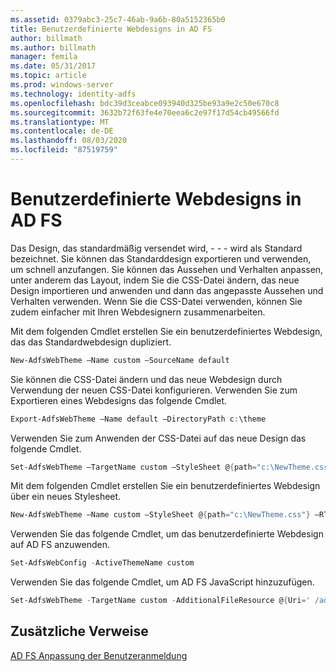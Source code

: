 ```yaml
---
ms.assetid: 0379abc3-25c7-46ab-9a6b-80a5152365b0
title: Benutzerdefinierte Webdesigns in AD FS
author: billmath
ms.author: billmath
manager: femila
ms.date: 05/31/2017
ms.topic: article
ms.prod: windows-server
ms.technology: identity-adfs
ms.openlocfilehash: bdc39d3ceabce093940d325be93a9e2c50e670c8
ms.sourcegitcommit: 3632b72f63fe4e70eea6c2e97f17d54cb49566fd
ms.translationtype: MT
ms.contentlocale: de-DE
ms.lasthandoff: 08/03/2020
ms.locfileid: "87519759"
---
```

# <a name="custom-web-themes-in-ad-fs"></a>Benutzerdefinierte Webdesigns in AD FS

Das Design, das standardmäßig versendet wird, \- \- \- wird als Standard bezeichnet. Sie können das Standarddesign exportieren und verwenden, um schnell anzufangen. Sie können das Aussehen und Verhalten anpassen, unter anderem das Layout, indem Sie die CSS-Datei ändern, das neue Design importieren und anwenden und dann das angepasste Aussehen und Verhalten verwenden. Wenn Sie die CSS-Datei verwenden, können Sie zudem einfacher mit Ihren Webdesignern zusammenarbeiten.

Mit dem folgenden Cmdlet erstellen Sie ein benutzerdefiniertes Webdesign, das das Standardwebdesign dupliziert.

```powershell
New-AdfsWebTheme –Name custom –SourceName default
```

Sie können die CSS-Datei ändern und das neue Webdesign durch Verwendung der neuen CSS-Datei konfigurieren. Verwenden Sie zum Exportieren eines Webdesigns das folgende Cmdlet.

```powershell
Export-AdfsWebTheme –Name default –DirectoryPath c:\theme
```

Verwenden Sie zum Anwenden der CSS-Datei auf das neue Design das folgende Cmdlet.

```powershell
Set-AdfsWebTheme –TargetName custom –StyleSheet @{path="c:\NewTheme.css"}
```

Mit dem folgenden Cmdlet erstellen Sie ein benutzerdefiniertes Webdesign über ein neues Stylesheet.

```powershell
New-AdfsWebTheme –Name custom –StyleSheet @{path="c:\NewTheme.css"} –RTLStyleSheetPath c:\NewRtlTheme.css
```

Verwenden Sie das folgende Cmdlet, um das benutzerdefinierte Webdesign auf AD FS anzuwenden.

```powershell
Set-AdfsWebConfig -ActiveThemeName custom
```

Verwenden Sie das folgende Cmdlet, um AD FS JavaScript hinzuzufügen.

```powershell
Set-AdfsWebTheme -TargetName custom -AdditionalFileResource @{Uri=' /adfs/portal/script/onload.js';path="D:\inetpub\adfsassets\script\onload.js"}
```

## <a name="additional-references"></a>Zusätzliche Verweise

[AD FS Anpassung der Benutzeranmeldung](AD-FS-user-sign-in-customization.md)
